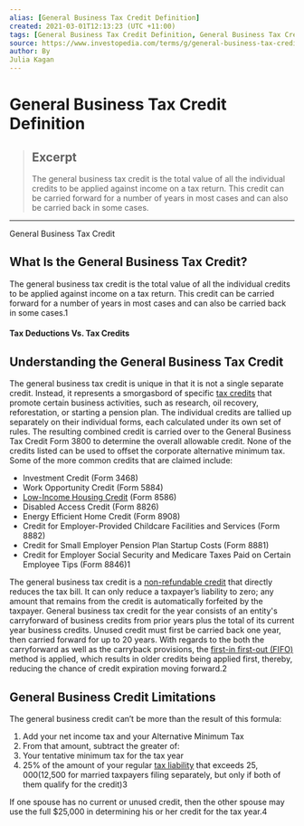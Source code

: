 ```yaml
---
alias: [General Business Tax Credit Definition]
created: 2021-03-01T12:13:23 (UTC +11:00)
tags: [General Business Tax Credit Definition, General Business Tax Credit]
source: https://www.investopedia.com/terms/g/general-business-tax-credit.asp
author: By
Julia Kagan
---
```


# General Business Tax Credit Definition

> ## Excerpt
> The general business tax credit is the total value of all the individual credits to be applied against income on a tax return. This credit can be carried forward for a number of years in most cases and can also be carried back in some cases.

---

General Business Tax Credit
## What Is the General Business Tax Credit?

The general business tax credit is the total value of all the individual credits to be applied against income on a tax return. This credit can be carried forward for a number of years in most cases and can also be carried back in some cases.1

#### Tax Deductions Vs. Tax Credits

## Understanding the General Business Tax Credit

The general business tax credit is unique in that it is not a single separate credit. Instead, it represents a smorgasbord of specific [tax credits](https://www.investopedia.com/terms/t/taxcredit.asp) that promote certain business activities, such as research, oil recovery, reforestation, or starting a pension plan. The individual credits are tallied up separately on their individual forms, each calculated under its own set of rules. The resulting combined credit is carried over to the General Business Tax Credit Form 3800 to determine the overall allowable credit. None of the credits listed can be used to offset the corporate alternative minimum tax. Some of the more common credits that are claimed include:

-   Investment Credit (Form 3468)
-   Work Opportunity Credit (Form 5884)
-   [Low-Income Housing Credit](https://www.investopedia.com/terms/l/long-income-housing-tax-credit.asp) (Form 8586)
-   Disabled Access Credit (Form 8826)
-   Energy Efficient Home Credit (Form 8908)
-   Credit for Employer-Provided Childcare Facilities and Services (Form 8882)
-   Credit for Small Employer Pension Plan Startup Costs (Form 8881)
-   Credit for Employer Social Security and Medicare Taxes Paid on Certain Employee Tips (Form 8846)1

The general business tax credit is a [non-refundable credit](https://www.investopedia.com/terms/n/nonrefundabletaxcredit.asp) that directly reduces the tax bill. It can only reduce a taxpayer’s liability to zero; any amount that remains from the credit is automatically forfeited by the taxpayer. General business tax credit for the year consists of an entity's carryforward of business credits from prior years plus the total of its current year business credits. Unused credit must first be carried back one year, then carried forward for up to 20 years. With regards to the both the carryforward as well as the carryback provisions, the [first-in first-out (FIFO)](https://www.investopedia.com/terms/f/fifo.asp) method is applied, which results in older credits being applied first, thereby, reducing the chance of credit expiration moving forward.2

## General Business Credit Limitations

The general business credit can’t be more than the result of this formula:

1.  Add your net income tax and your Alternative Minimum Tax
2.  From that amount, subtract the greater of:
3.  Your tentative minimum tax for the tax year
4.  25% of the amount of your regular [tax liability](https://www.investopedia.com/terms/t/taxliability.asp) that exceeds $25,000 ($12,500 for married taxpayers filing separately, but only if both of them qualify for the credit)3

If one spouse has no current or unused credit, then the other spouse may use the full $25,000 in determining his or her credit for the tax year.4
